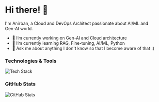 # Hi there! 👋

I'm Anirban, a Cloud and DevOps Architect passionate about AI/ML and Gen-AI world.

- 🔭 I’m currently working on Gen-AI and Cloud architecture
- 🌱 I’m currently learning RAG, Fine-tuning, AI/ML, Python
- 💬 Ask me about anything I don't know so that I become aware of that :)

### Technologies & Tools

![Tech Stack](https://img.shields.io/badge/Tech%20Stack-Python%20|%20JavaScript%20|%20React%20|%20Django%20-blue)

### GitHub Stats

![GitHub Stats](https://github-readme-stats.vercel.app/api?username=yourusername&show_icons=true&theme=radical)
